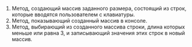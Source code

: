 1. Метод, создающий массив заданного размера, состоящий из строк, которые вводятся пользователем с клавиатуры.
2. Метод, показывающий созданный массив в консоле.
3. Метод, выбирающий из созданного массива строки, длина которых меньше или равна 3, и записывающий значения этих строк в новый массив.
